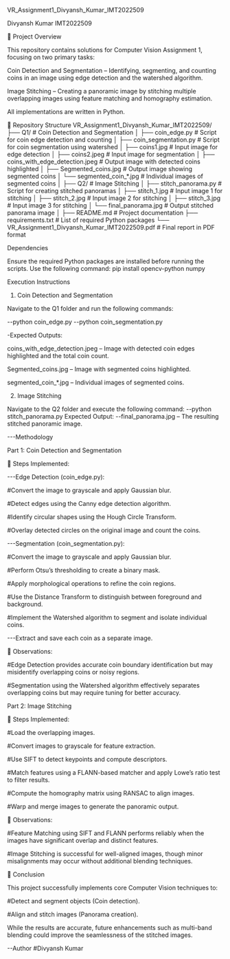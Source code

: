 VR_Assignment1_Divyansh_Kumar_IMT2022509

Divyansh Kumar IMT2022509

📌 Project Overview

This repository contains solutions for Computer Vision Assignment 1, focusing on two primary tasks:

Coin Detection and Segmentation – Identifying, segmenting, and counting coins in an image using edge detection and the watershed algorithm.

Image Stitching – Creating a panoramic image by stitching multiple overlapping images using feature matching and homography estimation.

All implementations are written in Python.

📂 Repository Structure
VR_Assignment1_Divyansh_Kumar_IMT2022509/
├── Q1/                                   # Coin Detection and Segmentation
│   ├── coin_edge.py                     # Script for coin edge detection and counting
│   ├── coin_segmentation.py             # Script for coin segmentation using watershed
│   ├── coins1.jpg                       # Input image for edge detection
│   ├── coins2.jpeg                      # Input image for segmentation
│   ├── coins_with_edge_detection.jpeg   # Output image with detected coins highlighted
│   ├── Segmented_coins.jpg              # Output image showing segmented coins
│   └── segmented_coin_*.jpg             # Individual images of segmented coins
│
├── Q2/                                   # Image Stitching
│   ├── stitch_panorama.py               # Script for creating stitched panoramas
│   ├── stitch_1.jpg                     # Input image 1 for stitching
│   ├── stitch_2.jpg                     # Input image 2 for stitching
│   ├── stitch_3.jpg                     # Input image 3 for stitching
│   └── final_panorama.jpg               # Output stitched panorama image
│
├── README.md                             # Project documentation
├── requirements.txt                      # List of required Python packages
└── VR_Assignment1_Divyansh_Kumar_IMT2022509.pdf # Final report in PDF format

Dependencies

Ensure the required Python packages are installed before running the scripts. Use the following command:
pip install opencv-python numpy


Execution Instructions

1. Coin Detection and Segmentation

Navigate to the Q1 folder and run the following commands:

--python coin_edge.py
--python coin_segmentation.py

-Expected Outputs:

coins_with_edge_detection.jpeg – Image with detected coin edges highlighted and the total coin count.

Segmented_coins.jpg – Image with segmented coins highlighted.

segmented_coin_*.jpg – Individual images of segmented coins.

2. Image Stitching

Navigate to the Q2 folder and execute the following command:
--python stitch_panorama.py
Expected Output:
--final_panorama.jpg – The resulting stitched panoramic image.

---Methodology

Part 1: Coin Detection and Segmentation

🔹 Steps Implemented:

---Edge Detection (coin_edge.py):

#Convert the image to grayscale and apply Gaussian blur.

#Detect edges using the Canny edge detection algorithm.

#Identify circular shapes using the Hough Circle Transform.

#Overlay detected circles on the original image and count the coins.

---Segmentation (coin_segmentation.py):

#Convert the image to grayscale and apply Gaussian blur.

#Perform Otsu’s thresholding to create a binary mask.

#Apply morphological operations to refine the coin regions.

#Use the Distance Transform to distinguish between foreground and background.

#Implement the Watershed algorithm to segment and isolate individual coins.

---Extract and save each coin as a separate image.

📌 Observations:

#Edge Detection provides accurate coin boundary identification but may misidentify overlapping coins or noisy regions.

#Segmentation using the Watershed algorithm effectively separates overlapping coins but may require tuning for better accuracy.

Part 2: Image Stitching

🔹 Steps Implemented:

#Load the overlapping images.

#Convert images to grayscale for feature extraction.

#Use SIFT to detect keypoints and compute descriptors.

#Match features using a FLANN-based matcher and apply Lowe’s ratio test to filter results.

#Compute the homography matrix using RANSAC to align images.

#Warp and merge images to generate the panoramic output.

📌 Observations:

#Feature Matching using SIFT and FLANN performs reliably when the images have significant overlap and distinct features.

#Image Stitching is successful for well-aligned images, though minor misalignments may occur without additional blending techniques.

🎯 Conclusion

This project successfully implements core Computer Vision techniques to:

#Detect and segment objects (Coin detection).

#Align and stitch images (Panorama creation).

While the results are accurate, future enhancements such as multi-band blending could improve the seamlessness of the stitched images.

--Author
#Divyansh Kumar


